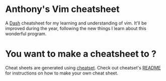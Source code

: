 Anthony's Vim cheatsheet
===========

A [Dash](https://kapeli.com/dash) cheatsheet for my learning and understanding of vim. It'll be improved during the year, following the new things I learn about this wonderful program.

# You want to make a cheatsheet to ?

Cheat sheets are generated using [cheatset](https://github.com/Kapeli/cheatset#readme). Check out cheatset's [README](https://github.com/Kapeli/cheatset#readme) for instructions on how to make your own cheat sheet.
